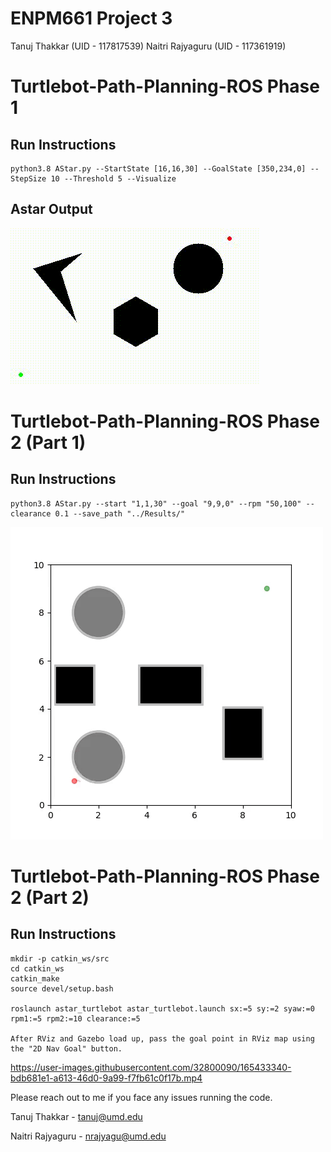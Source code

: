 # ENPM661 Project 3

Tanuj Thakkar (UID - 117817539)
Naitri Rajyaguru (UID - 117361919)

# Turtlebot-Path-Planning-ROS  Phase 1
## Run Instructions

```
python3.8 AStar.py --StartState [16,16,30] --GoalState [350,234,0] --StepSize 10 --Threshold 5 --Visualize
```

## Astar Output


<img src="https://github.com/tanujthakkar/Turtlebot-Path-Planning-ROS/blob/master/Phase_1/Results/video.gif"/>

# Turtlebot-Path-Planning-ROS  Phase 2 (Part 1)
## Run Instructions

```
python3.8 AStar.py --start "1,1,30" --goal "9,9,0" --rpm "50,100" --clearance 0.1 --save_path "../Results/"
```

<img src="https://github.com/tanujthakkar/Turtlebot-Path-Planning-ROS/blob/master/Phase_2/Part_1/Results/out.gif"/>

# Turtlebot-Path-Planning-ROS  Phase 2 (Part 2)
## Run Instructions

```
mkdir -p catkin_ws/src
cd catkin_ws
catkin_make
source devel/setup.bash

roslaunch astar_turtlebot astar_turtlebot.launch sx:=5 sy:=2 syaw:=0 rpm1:=5 rpm2:=10 clearance:=5

After RViz and Gazebo load up, pass the goal point in RViz map using the "2D Nav Goal" button.
```

https://user-images.githubusercontent.com/32800090/165433340-bdb681e1-a613-46d0-9a99-f7fb61c0f17b.mp4




Please reach out to me if you face any issues running the code.

Tanuj Thakkar - tanuj@umd.edu

Naitri Rajyaguru - nrajyagu@umd.edu
